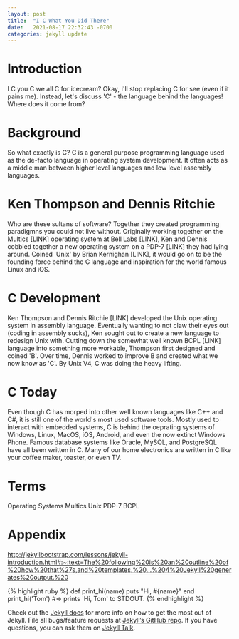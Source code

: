 ```yaml
---
layout: post
title:  "I C What You Did There"
date:   2021-08-17 22:32:43 -0700
categories: jekyll update
---
```


# Introduction
I C you C we all C for icecream? Okay, I'll stop replacing C for see (even if it pains me). Instead, let's discuss 'C' - the language behind the languages! Where does it come from?

# Background
So what exactly is C? C is a general purpose programming language used as the de-facto language in operating system development. It often acts as a middle man between higher level languages and low level assembly languages.

# Ken Thompson and Dennis Ritchie
Who are these sultans of software? Together they created programming paradigmns you could not live without. Originally working together on the Multics [LINK] operating system at Bell Labs [LINK], Ken and Dennis cobbled together a new operating system on a PDP-7 [LINK] they had lying around. Coined 'Unix' by Brian Kernighan [LINK], it would go on to be the founding force behind the C language and inspiration for the world famous Linux and iOS.

# C Development
Ken Thompson and Dennis Ritchie [LINK] developed the Unix operating system in assembly language. Eventually wanting to not claw their eyes out (coding in assembly sucks), Ken sought out to create a new language to redesign Unix with. Cutting down the somewhat well known BCPL [LINK] language into something more workable, Thompson first designed and coined 'B'. Over time, Dennis worked to improve B and created what we now know as 'C'. By Unix V4, C was doing the heavy lifting.

# C Today
Even though C has morped into other well known languages like C++ and C#, it is still one of the world's most used software tools. Mostly used to interact with embedded systems, C is behind the oeprating systems of Windows, Linux, MacOS, iOS, Android, and even the now extinct Windows Phone. Famous database systems like Oracle, MySQL, and PostgreSQL have all been written in C. Many of our home electronics are written in C like your coffee maker, toaster, or even TV.

# Terms
Operating Systems
Multics
Unix
PDP-7
BCPL

# Appendix
http://jekyllbootstrap.com/lessons/jekyll-introduction.html#:~:text=The%20following%20is%20an%20outline%20of%20how%20that%27s,and%20templates.%20...%204%20Jekyll%20generates%20output.%20

{% highlight ruby %}
def print_hi(name)
  puts "Hi, #{name}"
end
print_hi('Tom')
#=> prints 'Hi, Tom' to STDOUT.
{% endhighlight %}

Check out the [Jekyll docs][jekyll-docs] for more info on how to get the most out of Jekyll. File all bugs/feature requests at [Jekyll’s GitHub repo][jekyll-gh]. If you have questions, you can ask them on [Jekyll Talk][jekyll-talk].

[jekyll-docs]: https://jekyllrb.com/docs/home
[jekyll-gh]:   https://github.com/jekyll/jekyll
[jekyll-talk]: https://talk.jekyllrb.com/
